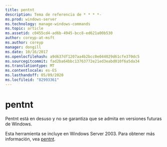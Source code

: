 ```yaml
---
title: pentnt
description: Tema de referencia de * * * *-
ms.prod: windows-server
ms.technology: manage-windows-commands
ms.topic: article
ms.assetid: c0455cd4-ad6b-4945-bcc8-ed621a00b530
author: coreyp-at-msft
ms.author: coreyp
manager: dongill
ms.date: 10/16/2017
ms.openlocfilehash: a9d637df1207aa4b2bcc0e044029d61cfe370dc5
ms.sourcegitcommit: fad2ba64bbc13763772e21ed3eabd010f6a5da34
ms.translationtype: MT
ms.contentlocale: es-ES
ms.lasthandoff: 05/09/2020
ms.locfileid: "82993361"
---
```

# <a name="pentnt"></a>pentnt



Pentnt está en desuso y no se garantiza que se admita en versiones futuras de Windows.

Esta herramienta se incluye en Windows Server 2003. Para obtener más información, vea [pentnt](https://technet.microsoft.com/library/cc755868(v=ws.10).aspx).